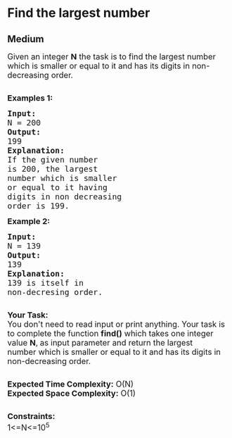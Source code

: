 # Find the largest number
## Medium 
<div class="problem-statement">
                <p></p><div>
<p><span style="font-size:18px">Given an integer <strong>N</strong>&nbsp;the task is to find the largest number which is smaller or equal to it and has its digits in non-decreasing order.</span><br>
&nbsp;</p>

<p><span style="font-size:18px"><strong>Examples 1:</strong></span></p>

<pre><span style="font-size:18px"><strong>Input:</strong>
N = 200
<strong>Output:</strong>
199
<strong>Explanation:</strong>
If the given number 
is 200, the largest 
number which is smaller 
or equal to it having 
digits in non decreasing 
order is 199.
</span></pre>

<p><strong><span style="font-size:18px">Example 2:</span></strong></p>

<pre><span style="font-size:18px"><strong>Input: </strong>
N = 139
<strong>Output:</strong>
139
<strong>Explanation:</strong>
139 is itself in 
non-decresing order.</span></pre>

<p><br>
<span style="font-size:18px"><strong>Your Task:</strong><br>
You don't need to read input or print anything. Your task is to complete the function <strong>find()</strong>&nbsp;which takes one integer value&nbsp;<strong>N</strong>,<strong>&nbsp;</strong>as input parameter&nbsp;and return the&nbsp;largest number&nbsp;which is smaller or equal to it and has its digits in non-decreasing order.</span></p>

<p><br>
<span style="font-size:18px"><strong>Expected Time Complexity:</strong>&nbsp;O(N)<br>
<strong>Expected Space Complexity:</strong>&nbsp;O(1)</span><br>
&nbsp;</p>

<p><span style="font-size:18px"><strong>Constraints:</strong><br>
1&lt;=N&lt;=10<sup>5</sup></span></p>
</div>
 <p></p>
            </div>